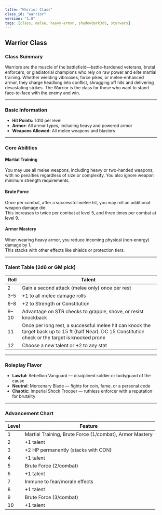 ```yaml
---
title: "Warrior Class"
class_id: "warrior"
version: "1.0"
tags: [class, melee, heavy-armor, shadowdark3d6, starwars]
---
```


## Warrior Class

### Class Summary

Warriors are the muscle of the battlefield—battle-hardened veterans, brutal enforcers, or gladiatorial champions who rely on raw power and elite martial training. Whether wielding vibroaxes, force pikes, or melee-enhanced armor, they charge headlong into conflict, shrugging off hits and delivering devastating strikes. The Warrior is the class for those who want to stand face-to-face with the enemy and win.

---

### Basic Information

- **Hit Points:** 1d10 per level  
- **Armor:** All armor types, including heavy and powered armor  
- **Weapons Allowed:** All melee weapons and blasters  

---

### Core Abilities

#### Martial Training

You may use all melee weapons, including heavy or two-handed weapons, with no penalties regardless of size or complexity. You also ignore weapon minimum strength requirements.

#### Brute Force

Once per combat, after a successful melee hit, you may roll an additional weapon damage die.  
This increases to twice per combat at level 5, and three times per combat at level 9.

#### Armor Mastery

When wearing heavy armor, you reduce incoming physical (non-energy) damage by 1.  
This stacks with other effects like shields or protection tiers.

---

### Talent Table (2d6 or GM pick)

| Roll | Talent |
|------|--------|
| 2    | Gain a second attack (melee only) once per rest |
| 3–5  | +1 to all melee damage rolls |
| 6–8  | +2 to Strength or Constitution |
| 9–10 | Advantage on STR checks to grapple, shove, or resist knockback |
| 11   | Once per long rest, a successful melee hit can knock the target back up to 15 ft (half Near). DC 15 Constitution check or the target is knocked prone |
| 12   | Choose a new talent or +2 to any stat |

---

### Roleplay Flavor

- **Lawful:** Rebellion Vanguard — disciplined soldier or bodyguard of the cause  
- **Neutral:** Mercenary Blade — fights for coin, fame, or a personal code  
- **Chaotic:** Imperial Shock Trooper — ruthless enforcer with a reputation for brutality  

---

### Advancement Chart

| Level | Feature |
|-------|---------|
| 1     | Martial Training, Brute Force (1/combat), Armor Mastery |
| 2     | +1 talent |
| 3     | +2 HP permanently (stacks with CON) |
| 4     | +1 talent |
| 5     | Brute Force (2/combat) |
| 6     | +1 talent |
| 7     | Immune to fear/morale effects |
| 8     | +1 talent |
| 9     | Brute Force (3/combat) |
| 10    | +1 talent |
